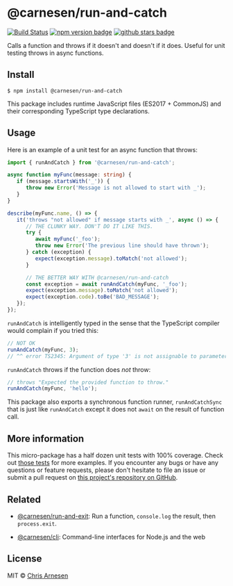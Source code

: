 # @carnesen/run-and-catch

[![Build Status](https://github.com/carnesen/run-and-catch/workflows/test/badge.svg)](https://github.com/carnesen/run-and-catch/actions?query=workflow%3Atest+branch%3Amaster) [![npm version badge](https://badge.fury.io/js/%40carnesen%2Fcli.svg)](https://www.npmjs.com/package/@carnesen/run-and-catch) [![github stars badge](https://img.shields.io/github/stars/carnesen/run-and-catch)](https://github.com/carnesen/run-and-catch)

Calls a function and throws if it doesn't and doesn't if it does. Useful for unit testing throws in async functions.

## Install

```
$ npm install @carnesen/run-and-catch
```
This package includes runtime JavaScript files (ES2017 + CommonJS) and their corresponding TypeScript type declarations.

## Usage

Here is an example of a unit test for an async function that throws:
```typescript
import { runAndCatch } from '@carnesen/run-and-catch';

async function myFunc(message: string) {
   if (message.startsWith('_')) {
      throw new Error('Message is not allowed to start with _');
   }
}

describe(myFunc.name, () => {
   it('throws "not allowed" if message starts with _', async () => {
      // THE CLUNKY WAY. DON'T DO IT LIKE THIS.
      try {
         await myFunc('_foo');
         throw new Error('The previous line should have thrown');
      } catch (exception) {
         expect(exception.message).toMatch('not allowed');
      }

      // THE BETTER WAY WITH @carnesen/run-and-catch
      const exception = await runAndCatch(myFunc, '_foo');
      expect(exception.message).toMatch('not allowed');
      expect(exception.code).toBe('BAD_MESSAGE');
   });
});
```

`runAndCatch` is intelligently typed in the sense that the TypeScript compiler would complain if you tried this:
```typescript
// NOT OK
runAndCatch(myFunc, 3);
// ^^ error TS2345: Argument of type '3' is not assignable to parameter of type 'string'.
```
`runAndCatch` throws if the function does _not_ throw:
```typescript
// throws "Expected the provided function to throw."
runAndCatch(myFunc, 'hello');
```
This package also exports a synchronous function runner, `runAndCatchSync` that is just like `runAndCatch` except it does not `await` on the result of function call. 

## More information
This micro-package has a half dozen unit tests with 100% coverage. Check out [those tests](src/__tests__/index.test.ts) for more examples. If you encounter any bugs or have any questions or feature requests, please don't hesitate to file an issue or submit a pull request on [this project's repository on GitHub](https://github.com/carnesen/run-and-catch).

## Related

- [@carnesen/run-and-exit](https://github.com/carnesen/run-and-exit): Run a function, `console.log` the result, then `process.exit`.

- [@carnesen/cli](https://github.com/carnesen/cli): Command-line interfaces for Node.js and the web

## License

MIT © [Chris Arnesen](https://www.carnesen.com)
